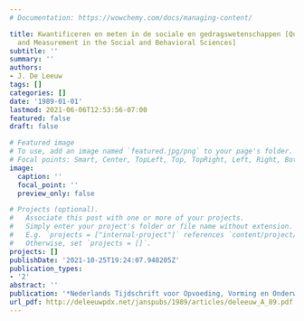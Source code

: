 ```yaml
---
# Documentation: https://wowchemy.com/docs/managing-content/

title: Kwantificeren en meten in de sociale en gedragswetenschappen [Quantification
  and Measurement in the Social and Behavioral Sciences]
subtitle: ''
summary: ''
authors:
- J. De Leeuw
tags: []
categories: []
date: '1989-01-01'
lastmod: 2021-06-06T12:53:56-07:00
featured: false
draft: false

# Featured image
# To use, add an image named `featured.jpg/png` to your page's folder.
# Focal points: Smart, Center, TopLeft, Top, TopRight, Left, Right, BottomLeft, Bottom, BottomRight.
image:
  caption: ''
  focal_point: ''
  preview_only: false

# Projects (optional).
#   Associate this post with one or more of your projects.
#   Simply enter your project's folder or file name without extension.
#   E.g. `projects = ["internal-project"]` references `content/project/deep-learning/index.md`.
#   Otherwise, set `projects = []`.
projects: []
publishDate: '2021-10-25T19:24:07.948205Z'
publication_types:
- '2'
abstract: ''
publication: '*Nederlands Tijdschrift voor Opvoeding, Vorming en Onderwijs*'
url_pdf: http://deleeuwpdx.net/janspubs/1989/articles/deleeuw_A_89.pdf
---
```


